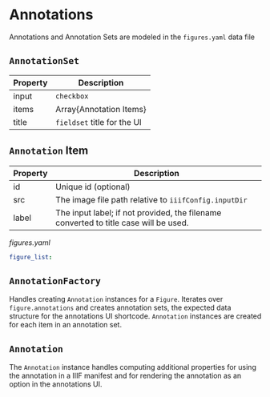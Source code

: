 # Annotations


Annotations and Annotation Sets are modeled in the `figures.yaml` data file

## `AnnotationSet`
| Property    | Description                   |
| ----------- | ----------------------------  |
| input       | `checkbox`|`radio` (default)  |
| items       | Array\{Annotation Items\}     |
| title       | `fieldset` title for the UI   |

## `Annotation` Item
| Property | Description                                                  |
| -------- | ------------------------------------------------------------ |
| id       | Unique id (optional)
| src      | The image file path relative to `iiifConfig.inputDir` |
| label    | The input label; if not provided, the filename converted to title case will be used. |

_figures.yaml_
```yaml
figure_list:

```

## `AnnotationFactory`
Handles creating `Annotation` instances for a `Figure`. Iterates over `figure.annotations` and creates annotation sets, the expected data structure for the annotations UI shortcode. `Annotation` instances are created for each item in an annotation set.

## `Annotation`
The `Annotation` instance handles computing additional properties for using the annotation in a IIIF manifest and for rendering the annotation as an option in the annotations UI.
